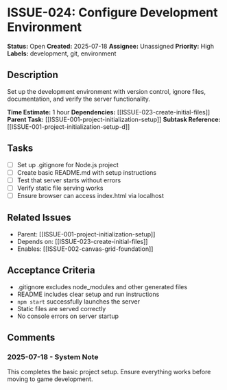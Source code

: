 # ISSUE-024: Configure Development Environment

**Status:** Open
**Created:** 2025-07-18
**Assignee:** Unassigned
**Priority:** High
**Labels:** development, git, environment

## Description
Set up the development environment with version control, ignore files, documentation, and verify the server functionality.

**Time Estimate:** 1 hour
**Dependencies:** [[ISSUE-023-create-initial-files]]
**Parent Task:** [[ISSUE-001-project-initialization-setup]]
**Subtask Reference:** [[ISSUE-001-project-initialization-setup-d]]

## Tasks
- [ ] Set up .gitignore for Node.js project
- [ ] Create basic README.md with setup instructions
- [ ] Test that server starts without errors
- [ ] Verify static file serving works
- [ ] Ensure browser can access index.html via localhost

## Related Issues
- Parent: [[ISSUE-001-project-initialization-setup]]
- Depends on: [[ISSUE-023-create-initial-files]]
- Enables: [[ISSUE-002-canvas-grid-foundation]]

## Acceptance Criteria
- .gitignore excludes node_modules and other generated files
- README includes clear setup and run instructions
- `npm start` successfully launches the server
- Static files are served correctly
- No console errors on server startup

## Comments
### 2025-07-18 - System Note
This completes the basic project setup. Ensure everything works before moving to game development.